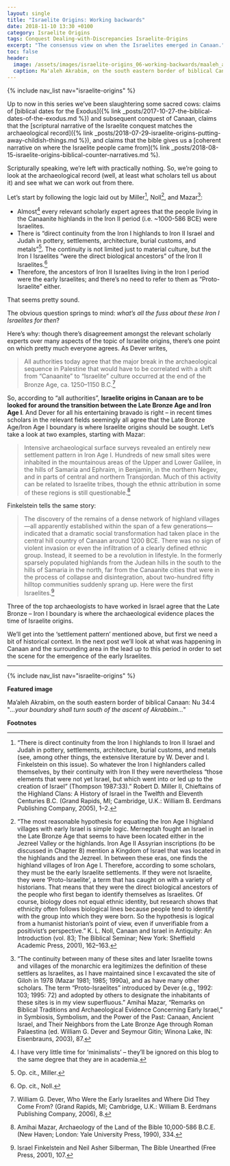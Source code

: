 ```yaml
---
layout: single
title: "Israelite Origins: Working backwards"
date: 2018-11-10 13:30 +0100
category: Israelite Origins
tags: Conquest Dealing-with-Discrepancies Israelite-Origins
excerpt: "The consensus view on when the Israelites emerged in Canaan."
toc: false
header:
  image: /assets/images/israelite-origins_06-working-backwards/maaleh_akrabim.jpg
  caption: Ma'aleh Akrabim, on the south eastern border of biblical Canaan
---
```


{% include nav_list nav="israelite-origins" %}

Up to now in this series we’ve been slaughtering some sacred cows: claims of [biblical dates for the Exodus]({% link _posts/2017-10-27-the-biblical-dates-of-the-exodus.md %}) and subsequent conquest of Canaan, claims that the [scriptural narrative of the Israelite conquest matches the archaeological record]({% link _posts/2018-07-29-israelite-origins-putting-away-childish-things.md %}), and claims that the bible gives us a [coherent narrative on where the Israelite people came from](% link _posts/2018-08-15-israelite-origins-biblical-counter-narratives.md %).

Scripturally speaking, we’re left with practically nothing. So, we’re going to look at the archaeological record (well, at least what scholars tell us about it) and see what we can work out from there.

Let’s start by following the logic laid out by Miller[^1], Noll[^2], and Mazar[^3]:

* Almost[^4] every relevant scholarly expert agrees that the people living in the Canaanite highlands in the Iron II period (i.e. ~1000-586 BCE) were Israelites.
* There is “direct continuity from the Iron I highlands to Iron II Israel and Judah in pottery, settlements, architecture, burial customs, and metals”[^5]. The continuity is not limited just to material culture, but the Iron I Israelites “were the direct biological ancestors” of the Iron II Israelites.[^6]
* Therefore, the ancestors of Iron II Israelites living in the Iron I period were the early Israelites; and there’s no need to refer to them as “Proto-Israelite” either.

That seems pretty sound.

The obvious question springs to mind: _what’s all the fuss about these Iron I Israelites for then_?

Here’s why: though there’s disagreement amongst the relevant scholarly experts over many aspects of the topic of Israelite origins, there’s one point on which pretty much everyone agrees. As Dever writes,

> All authorities today agree that the major break in the archaeological sequence in Palestine that would have to be correlated with a shift from “Canaanite” to “Israelite” culture occurred at the end of the Bronze Age, ca. 1250–1150 B.C.[^7]

So, according to “all authorities”, **Israelite origins in Canaan are to be looked for around the transition between the Late Bronze Age and Iron Age I**. And Dever for all his entertaining bravado is right – in recent times scholars in the relevant fields seemingly all agree that the Late Bronze Age/Iron Age I boundary is where Israelite origins should be sought. Let’s take a look at two examples, starting with Mazar:

> Intensive archaeological surface surveys revealed an entirely new settlement pattern in Iron Age I. Hundreds of new small sites were inhabited in the mountainous areas of the Upper and Lower Galilee, in the hills of Samaria and Ephraim, in Benjamin, in the northern Negev, and in parts of central and northern Transjordan. Much of this activity can be related to Israelite tribes, though the ethnic attribution in some of these regions is still questionable.[^8]

Finkelstein tells the same story:

> The discovery of the remains of a dense network of highland villages—all apparently established within the span of a few generations—indicated that a dramatic social transformation had taken place in the central hill country of Canaan around 1200 BCE. There was no sign of violent invasion or even the infiltration of a clearly defined ethnic group. Instead, it seemed to be a revolution in lifestyle. In the formerly sparsely populated highlands from the Judean hills in the south to the hills of Samaria in the north, far from the Canaanite cities that were in the process of collapse and disintegration, about two-hundred fifty hilltop communities suddenly sprang up. Here were the first Israelites.[^9]

Three of the top archaeologists to have worked in Israel agree that the Late Bronze – Iron I boundary is where the archaeological evidence places the time of Israelite origins.

We’ll get into the ‘settlement pattern’ mentioned above, but first we need a bit of historical context. In the next post we’ll look at what was happening in Canaan and the surrounding area in the lead up to this period in order to set the scene for the emergence of the early Israelites.

---

{% include nav_list nav="israelite-origins" %}

**Featured image**

Ma’aleh Akrabim, on the south eastern border of biblical Canaan: Nu 34:4 "_...your boundary shall turn south of the ascent of Akrabbim..._"

**Footnotes**

[^1]: “There is direct continuity from the Iron I highlands to Iron II Israel and Judah in pottery, settlements, architecture, burial customs, and metals (see, among other things, the extensive literature by W. Dever and I. Finkelstein on this issue). So whatever the Iron I highlanders called themselves, by their continuity with Iron II they were nevertheless “those elements that were not yet Israel, but which went into or led up to the creation of Israel” (Thompson 1987:33).” Robert D. Miller II, Chieftains of the Highland Clans: A History of Israel in the Twelfth and Eleventh Centuries B.C. (Grand Rapids, MI; Cambridge, U.K.: William B. Eerdmans Publishing Company, 2005), 1–2.
[^2]: “The most reasonable hypothesis for equating the Iron Age I highland villages with early Israel is simple logic. Merneptah fought an Israel in the Late Bronze Age that seems to have been located either in the Jezreel Valley or the highlands. Iron Age II Assyrian inscriptions (to be discussed in Chapter 8) mention a Kingdom of Israel that was located in the highlands and the Jezreel. In between these eras, one finds the highland villages of Iron Age I. Therefore, according to some scholars, they must be the early Israelite settlements. If they were not Israelite, they were ‘Proto-Israelite’, a term that has caught on with a variety of historians. That means that they were the direct biological ancestors of the people who first began to identify themselves as Israelites. Of course, biology does not equal ethnic identity, but research shows that ethnicity often follows biological lines because people tend to identify with the group into which they were born. So the hypothesis is logical from a humanist historian’s point of view, even if unverifiable from a positivist’s perspective.” K. L. Noll, Canaan and Israel in Antiquity: An Introduction (vol. 83; The Biblical Seminar; New York: Sheffield Academic Press, 2001), 162–163.
[^3]: “The continuity between many of these sites and later Israelite towns and villages of the monarchic era legitimizes the definition of these settlers as Israelites, as I have maintained since I excavated the site of Giloh in 1978 (Mazar 1981; 1985; 1990a), and as have many other scholars. The term “Proto-Israelites” introduced by Dever (e.g., 1992: 103; 1995: 72) and adopted by others to designate the inhabitants of these sites is in my view superfluous.” Amihai Mazar, “Remarks on Biblical Traditions and Archaeological Evidence Concerning Early Israel,” in Symbiosis, Symbolism, and the Power of the Past: Canaan, Ancient Israel, and Their Neighbors from the Late Bronze Age through Roman Palaestina (ed. William G. Dever and Seymour Gitin; Winona Lake, IN: Eisenbrauns, 2003), 87.
[^4]: I have very little time for ‘minimalists’ – they’ll be ignored on this blog to the same degree that they are in academia.
[^5]: Op. cit., Miller.
[^6]: Op. cit., Noll.
[^7]: William G. Dever, Who Were the Early Israelites and Where Did They Come From? (Grand Rapids, MI; Cambridge, U.K.: William B. Eerdmans Publishing Company, 2006), 8.
[^8]: Amihai Mazar, Archaeology of the Land of the Bible 10,000-586 B.C.E. (New Haven; London: Yale University Press, 1990), 334.
[^9]: Israel Finkelstein and Neil Asher Silberman, The Bible Unearthed (Free Press, 2001), 107.
